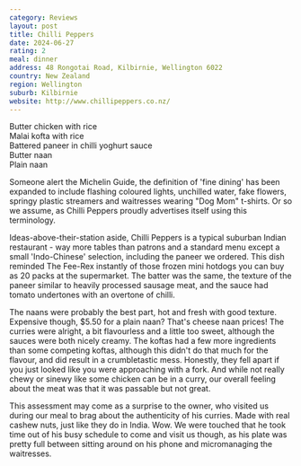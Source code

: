```yaml
---
category: Reviews
layout: post
title: Chilli Peppers
date: 2024-06-27
rating: 2
meal: dinner
address: 48 Rongotai Road, Kilbirnie, Wellington 6022
country: New Zealand
region: Wellington
suburb: Kilbirnie
website: http://www.chillipeppers.co.nz/
---
```

Butter chicken with rice  
Malai kofta with rice  
Battered paneer in chilli yoghurt sauce  
Butter naan  
Plain naan  

Someone alert the Michelin Guide, the definition of 'fine dining' has been expanded to include flashing coloured lights, unchilled water, fake flowers, springy plastic streamers and waitresses wearing "Dog Mom" t-shirts. Or so we assume, as Chilli Peppers proudly advertises itself using this terminology. 

Ideas-above-their-station aside, Chilli Peppers is a typical suburban Indian restaurant - way more tables than patrons and a standard menu except a small 'Indo-Chinese' selection, including the paneer we ordered. This dish reminded The Fee-Rex instantly of those frozen mini hotdogs you can buy as 20 packs at the supermarket. The batter was the same, the texture of the paneer similar to heavily processed sausage meat, and the sauce had tomato undertones with an overtone of chilli. 

The naans were probably the best part, hot and fresh with good texture. Expensive though, $5.50 for a plain naan? That's cheese naan prices! The curries were alright, a bit flavourless and a little too sweet, although the sauces were both nicely creamy. The koftas had a few more ingredients than some competing koftas, although this didn't do that much for the flavour, and did result in a crumbletastic mess. Honestly, they fell apart if you just looked like you were approaching with a fork. And while not really chewy or sinewy like some chicken can be in a curry, our overall feeling about the meat was that it was passable but not great. 

This assessment may come as a surprise to the owner, who visited us during our meal to brag about the authenticity of his curries. Made with real cashew nuts, just like they do in India. Wow. We were touched that he took time out of his busy schedule to come and visit us though, as his plate was pretty full between sitting around on his phone and micromanaging the waitresses. 
